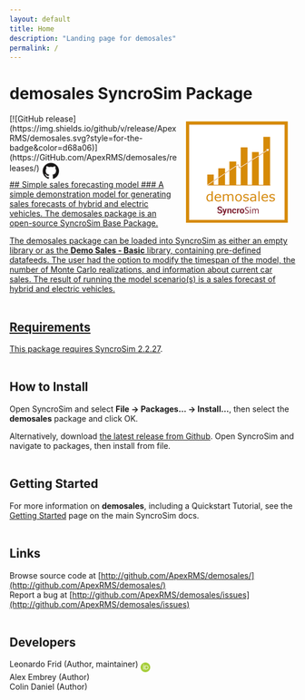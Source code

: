 ```yaml
---
layout: default
title: Home
description: "Landing page for demosales"
permalink: /
---
```


# **demosales** SyncroSim Package
<img align="right" style="padding: 13px" width="180" src="assets/images/logo/demosales-sticker.png">
[![GitHub release](https://img.shields.io/github/v/release/ApexRMS/demosales.svg?style=for-the-badge&color=d68a06)](https://GitHub.com/ApexRMS/demosales/releases/)    <a href="https://github.com/ApexRMS/demosales"><img align="middle" style="padding: 1px" width="30" src="assets/images/logo/github-trans2.png">
<br>
## Simple sales forecasting model
### A simple demonstration model for generating sales forecasts of hybrid and electric vehicles. The demosales package is an open-source SyncroSim Base Package.


The demosales package can be loaded into SyncroSim as either an empty library or as the **Demo Sales - Basic** library, containing pre-defined datafeeds. The user had the option to modify the timespan of the model, the number of Monte Carlo realizations, and information about current car sales. The result of running the model scenario(s) is a sales forecast of hybrid and electric vehicles.
<br>
<br>
## Requirements

This package requires SyncroSim [2.2.27](https://syncrosim.com/download/).
<br>
<br>
## How to Install

Open SyncroSim and select **File -> Packages… -> Install…**, then select the **demosales** package and click OK.

Alternatively, download [the latest release from Github](https://github.com/ApexRMS/demosales/releases/). Open SyncroSim and navigate to packages, then install from file.
<br>
<br>
## Getting Started

For more information on **demosales**, including a Quickstart Tutorial, see the [Getting Started](https://docs.syncrosim.com/getting_started/quickstart.html) page on the main SyncroSim docs.
<br>
<br>
## Links

Browse source code at
[http://github.com/ApexRMS/demosales/](http://github.com/ApexRMS/demosales/)
<br>
Report a bug at
[http://github.com/ApexRMS/demosales/issues](http://github.com/ApexRMS/demosales/issues)
<br>
<br>
## Developers

Leonardo Frid (Author, maintainer) <a href="https://orcid.org/0000-0002-5489-2337"><img align="middle" style="padding: 0.5px" width="17" src="assets/images/ORCID.png"></a>
<br>
Alex Embrey (Author)
<br>
Colin Daniel (Author)
